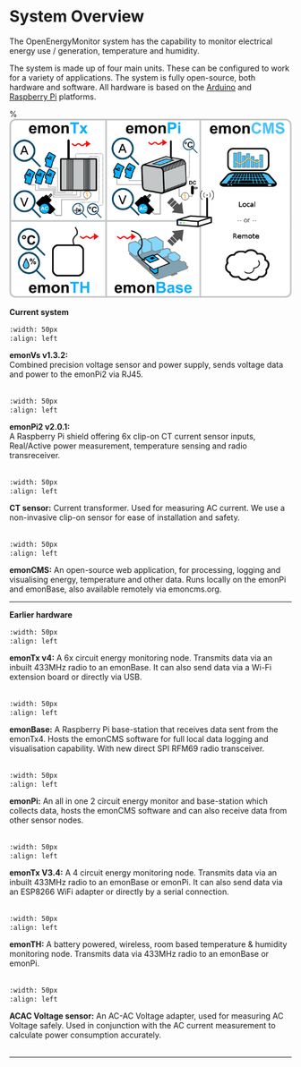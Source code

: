 # System Overview

The OpenEnergyMonitor system has the capability to monitor electrical energy use / generation, temperature and humidity.

The system is made up of four main units. These can be configured to work for a variety of applications. The system is fully open-source, both hardware and software. All hardware is based on the [Arduino](http://www.arduino.cc/) and [Raspberry Pi](http://raspberrypi.org) platforms.

% ![image](img/oemfpsystemdiagram.png)

<p><b>Current system</b></p>

```{image} img/emonVs-min.png
:width: 50px
:align: left
```
**emonVs v1.3.2:**<br>Combined precision voltage sensor and power supply, sends voltage data and power to the emonPi2 via RJ45.<br><br>

```{image} img/emonpi-min.png
:width: 50px
:align: left
```
**emonPi2 v2.0.1:**<br>A Raspberry Pi shield offering 6x clip-on CT current sensor inputs, Real/Active power measurement, temperature sensing and radio transreceiver.<br><br>

```{image} img/ctsensor.png
:width: 50px
:align: left
```
**CT sensor:** Current transformer. Used for measuring AC current. We use a non-invasive clip-on sensor for ease of installation and safety.
<br><br>

```{image} img/emoncms-min.png
:width: 50px
:align: left
```
**emonCMS:** An open-source web application, for processing, logging and visualising energy, temperature and other data. Runs locally on the emonPi and emonBase, also available remotely via emoncms.org.
<br>

---

<p><b>Earlier hardware</b></p>

```{image} img/emontx4-min.png
:width: 50px
:align: left
```

**emonTx v4:** A 6x circuit energy monitoring node. Transmits data via an inbuilt 433MHz radio to an emonBase. It can also send data via a Wi-Fi extension board or directly via USB.<br><br>

```{image} img/emonbase-min.png
:width: 50px
:align: left
```
**emonBase:** A Raspberry Pi base-station that receives data sent from the emonTx4. Hosts the emonCMS software for full local data logging and visualisation capability. With new direct SPI RFM69 radio transceiver.
<br><br>

```{image} img/emonpi-min.png
:width: 50px
:align: left
```
**emonPi:** An all in one 2 circuit energy monitor and base-station which collects data, hosts the emonCMS software and can also receive data from other sensor nodes.<br><br>

```{image} img/emontx-min.png
:width: 50px
:align: left
```
**emonTx V3.4:** A 4 circuit energy monitoring node. Transmits data via an inbuilt 433MHz radio to an emonBase or emonPi. It can also send data via an ESP8266 WiFi adapter or directly by a serial connection.<br><br>

```{image} img/emonth-min.png
:width: 50px
:align: left
```
**emonTH:** A battery powered, wireless, room based temperature & humidity monitoring node. Transmits data via 433MHz radio to an emonBase or emonPi.
<br><br>

```{image} img/voltagesensor.png
:width: 50px
:align: left
```
**ACAC Voltage sensor:** An AC-AC Voltage adapter, used for measuring AC Voltage safely. Used in conjunction with the AC current measurement to calculate power consumption accurately.
<br><br>

---

<!--
## Example configurations


**emonTx + emonBase**<br>
Separate sensor node and base station linked by 433MHz radio, 4x CT sensor inputs, 1x ACAC Voltage sensor input, temperature and pulse input. RaspberryPi Base station with emonCMS for local data logging. Wifi or Ethernet connectivity. Applications: Home solar, consumption, multiple circuits, 3-phase.

![image](img/emontxandbase.png)

*New 2019: emonTx firmware supports higher accuracy continuous monitoring.*

**[Installation Guide](/setup/install-emontx)** \| **[emonTx Technical](/technical/emontx)**<br> **View in Shop: [emonTx](https://shop.openenergymonitor.com/emontx-v3-electricity-monitoring-transmitter/) & [emonBase](https://shop.openenergymonitor.com/emonbase-web-connected-base-station/)**

---

**emonTx + ESP8266 WiFi**<br>
Using and ESP8266 WiFi Adapter the emonTx can send data directly to a remote emonCMS server such as emoncms.org. It is also possible to use an ESP8266 WiFi adapter with an emonTx to send data to an emonPi or emonBase to improve reliability where 433MHz is not sufficient.

![image](img/emontx.png)

*Note: Without local data logging this approach can incur additional service costs via the remote server.*

**[Installation Guide](/setup/esp8266-adapter-emontx/)** \| **[emonTx Technical](/technical/emontx)**<br>**View in Shop: [emonTx + WiFi Adapter](https://shop.openenergymonitor.com/emontx-wifi-adapter-1/)**

---

**emonPi**<br>
All in one energy monitor. 2x CT sensor inputs, 1x ACAC Voltage sensor input, temperature and pulse input, LCD Display. Integrated RaspberryPi with emonCMS for local data logging. Wifi or Ethernet connectivity. Designed for single phase home solar and monitoring energy consumption.

![image](img/emonpi.png)

**[Installation Guide](/setup/install)** \| **[emonPi Technical](/technical/emonpi)** \| **[View in Shop](https://shop.openenergymonitor.com/emonpi-3/)**

---

**emonTx + emonPi**<br>
It also possible to add one or more emonTx units to an emonPi to gain additional CT sensor inputs. 

![image](img/emontxandemonpi.png)

*Note: sensor node transmit timing is not synchronised and so packet collisions increase with the number of nodes. In practice we recommend not more than 10 nodes per base station.*

**[emonPi Installation Guide](/setup/install) [+ Add Additional emonTx](/setup/emontx/)** \| **[emonPi Technical](/technical/emonpi)** \| **[View in Shop](https://shop.openenergymonitor.com/emonpi-3/)**

## Example Applications

- [Home Energy Monitor](/applications/home-energy/)
- [Solar PV](/applications/solar-pv/)
- [Heatpump Monitoring](/applications/heatpump/)

## Choosing a system configuration

**1. How many AC circuits do you wish to measure?**<br>
The basic emonPi configuration supports 2x CT sensor inputs. A basic emonTx + emonBase configuration supports 4x CT sensor inputs. Both configurations can be extended to increase the number of CT inputs by adding additional emonTx units (4x CT sensor inputs per emonTx).

**2. Is the system single phase or 3 phase?**<br>
Our units are primarily designed for single-phase operation, however the emonTx can be configured for 3 phase energy monitoring with 3-phase firmware. This firmware measures the current on all three phases but only voltage on the first phase. See [emonTx 3-Phase Firmware](https://github.com/openenergymonitor/emontx-3phase) for full details. An emonTx can support one set of 3-phase measurements, for applications requiring 3-phase measurement of multiple circuits e.g 3 phase SolarPV & Grid Import/Export, multiple emonTx units will be required.

**3. Do you have an AC Socket nearby for power supply and an ACAC Voltage sensor?**<br>
The emonPi requires an AC socket near the meter cabinet both for power and to provide an AC voltage signal. The emonTx also gives best results if used with an AC voltage sensor. If the meter location does not have an accessible AC socket and its not possible to install a socket; it is possible to power the emonTx with batteries and measure AC current only and calculate an approximate apparent power measurement. Select ['3 X AA Battery Holder' under the power supply section when buying an emonTx](https://shop.openenergymonitor.com/emontx-v3-electricity-monitoring-transmitter/) for this option. Note that the discreet sampling firmware will be installed which puts the emonTx to sleep between readings to extend battery life.

**4. Ethernet or WiFi for connectivity?**<br>
Both the emonPi and emonTx + emonBase systems support WiFi and Ethernet provided by the RaspberryPi. To use Ethernet with the emonPi, ethernet is required at the metering location. The emonTx + emonBase configuration allows for separation of the metering location and the base station which can be located next to your internet router.

**5. Number of room temperature and humidity sensors required**<br>
Both the emonPi and emonBase based systems support receiving data from up to 30 wireless 433MHz radio nodes, including multiple emontx units and emonTH temperature and humidity nodes.

**6. Wired temperature sensing with RJ45 DS18B20 sensors**<br>
Both the emonPi and emonTx support wired temperature sensing using the RJ45 socket. The emonTx includes a terminal block for DS18B20 sensors without the RJ45 plug. The terminal block can also be used for the pulse input.

**7. Pulse counting?**<br>
Both the emonPi and emonTx support a single pulse counting input using the RJ45 socket.

**8. How important is having a basestation status display to you?**<br>
The emonPi includes an LCD Display for easy access to the emonPi network IP address. This can simplify setup on networks where hostnames are unreliable. The emonBase does not include an LCD display and so requires either the hostname to work (e.g emonpi.local) or device detection using the routers device list or using tools such as [Fing Android](https://play.google.com/store/apps/details?id=com.overlook.android.fing&hl=en_GB) or [Fing iOS](https://itunes.apple.com/gb/app/fing-network-scanner/id430921107?mt=8).

For further Q&A you may find the [community forum FAQ](https://community.openenergymonitor.org/t/frequently-asked-questions/3005) useful.
-->
